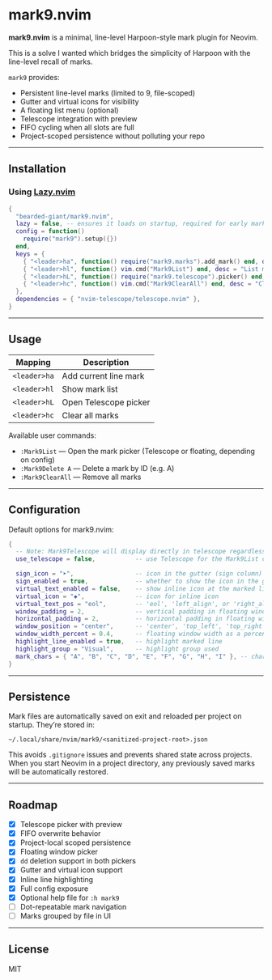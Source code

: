 # mark9.nvim

**mark9.nvim** is a minimal, line-level Harpoon-style mark plugin for Neovim.

This is a solve I wanted which bridges the simplicity of Harpoon with the line-level recall of marks.

`mark9` provides:

- Persistent line-level marks (limited to 9, file-scoped)
- Gutter and virtual icons for visibility
- A floating list menu (optional)
- Telescope integration with preview
- FIFO cycling when all slots are full
- Project-scoped persistence without polluting your repo

---

## Installation

### Using [Lazy.nvim](https://github.com/folke/lazy.nvim)

```lua
{
  "bearded-giant/mark9.nvim",
  lazy = false, -- ensures it loads on startup, required for early mark access
  config = function()
    require("mark9").setup({})
  end,
  keys = {
    { "<leader>ha", function() require("mark9.marks").add_mark() end, desc = "Add mark" },
    { "<leader>hl", function() vim.cmd("Mark9List") end, desc = "List marks" },
    { "<leader>hL", function() require("mark9.telescope").picker() end, desc = "Telescope picker" },
    { "<leader>hc", function() vim.cmd("Mark9ClearAll") end, desc = "Clear all marks" },
  },
  dependencies = { "nvim-telescope/telescope.nvim" },
}
```

---

## Usage

| Mapping      | Description           |
| ------------ | --------------------- |
| `<leader>ha` | Add current line mark |
| `<leader>hl` | Show mark list        |
| `<leader>hL` | Open Telescope picker |
| `<leader>hc` | Clear all marks       |

Available user commands:

- `:Mark9List` — Open the mark picker (Telescope or floating, depending on config)
- `:Mark9Delete A` — Delete a mark by ID (e.g. A)
- `:Mark9ClearAll` — Remove all marks

---

## Configuration

Default options for mark9.nvim:

```lua
{
  -- Note: Mark9Telescope will display directly in telescope regardless of this setting
  use_telescope = false,           -- use Telescope for the Mark9List command, default is floating window

  sign_icon = "➤",                 -- icon in the gutter (sign column)
  sign_enabled = true,             -- whether to show the icon in the gutter
  virtual_text_enabled = false,    -- show inline icon at the marked line
  virtual_icon = "◆",              -- icon for inline icon
  virtual_text_pos = "eol",        -- 'eol', 'left_align', or 'right_align'
  window_padding = 2,              -- vertical padding in floating window
  horizontal_padding = 2,          -- horizontal padding in floating window
  window_position = "center",      -- 'center', 'top_left', 'top_right', 'bottom_left', 'bottom_right'
  window_width_percent = 0.4,      -- floating window width as a percent of editor width
  highlight_line_enabled = true,   -- highlight marked line
  highlight_group = "Visual",      -- highlight group used
  mark_chars = { "A", "B", "C", "D", "E", "F", "G", "H", "I" }, -- characters to use
}
```

---

## Persistence

Mark files are automatically saved on exit and reloaded per project on startup.
They’re stored in:

```
~/.local/share/nvim/mark9/<sanitized-project-root>.json
```

This avoids `.gitignore` issues and prevents shared state across projects.
When you start Neovim in a project directory, any previously saved marks will be automatically restored.

---

## Roadmap

- [x] Telescope picker with preview
- [x] FIFO overwrite behavior
- [x] Project-local scoped persistence
- [x] Floating window picker
- [x] `dd` deletion support in both pickers
- [x] Gutter and virtual icon support
- [x] Inline line highlighting
- [x] Full config exposure
- [x] Optional help file for `:h mark9`
- [ ] Dot-repeatable mark navigation
- [ ] Marks grouped by file in UI

---

## License

MIT
